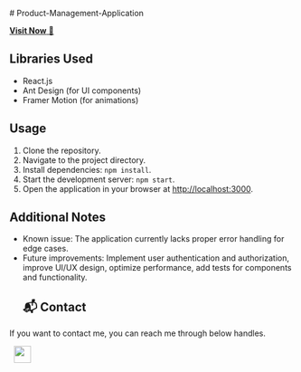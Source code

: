 



#   P r o d u c t - M a n a g e m e n t - A p p l i c a t i o n 


<a href="https://productmanageapplication.netlify.app/" target="_blank">**Visit Now** 🚀</a>
## Libraries Used

- React.js
- Ant Design (for UI components)
- Framer Motion (for animations)

## Usage

1. Clone the repository.
2. Navigate to the project directory.
3. Install dependencies: `npm install`.
4. Start the development server: `npm start`.
5. Open the application in your browser at [http://localhost:3000](http://localhost:3000).

## Additional Notes

- Known issue: The application currently lacks proper error handling for edge cases.
- Future improvements: Implement user authentication and authorization, improve UI/UX design, optimize performance, add tests for components and functionality.
 
 <h2>📬 Contact</h2>

If you want to contact me, you can reach me through below handles.

&nbsp;&nbsp;<a href="https://www.linkedin.com/in/chiranjeebmohanta/"><img src="https://www.felberpr.com/wp-content/uploads/linkedin-logo.png" width="30"></img></a>

 
 
